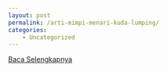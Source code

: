 ```yaml
---
layout: post
permalink: /arti-mimpi-menari-kuda-lumping/
categories:
    - Uncategorized
---
```


[Baca Selengkapnya](/03)